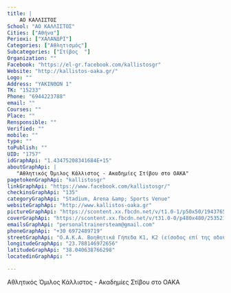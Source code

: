 ```yaml
---
title: |
    ΑΟ ΚΑΛΛΙΣΤΟΣ
School: "ΑΟ ΚΑΛΛΙΣΤΟΣ"
Cities: ["Αθήνα"]
Perioxi: ["ΧΑΛΑΝΔΡΙ"]
Categories: ["Αθλητισμός"]
Subcategories: ["Στίβος  "]
Organization: ""
Facebook: "https://el-gr.facebook.com/kallistosgr"
Website: "http://kallistos-oaka.gr/"
Logo: ""
Address: "ΥΑΚΙΝΘΩΝ 1"
TK: "15233"
Phone: "6944223788"
email: ""
Courses: ""
Place: ""
Rensponsible: ""
Verified: ""
mobile: ""
type: ""
toPublish: ""
UID: "1757"
idGraphApi: "1.43475208341684E+15"
aboutGraphApi: | 
   "Αθλητικός Όμιλος Κάλλιστος - Ακαδημίες Στίβου στο ΟΑΚΑ"
pagetokenGraphApi: "kallistosgr"
linkGraphApi: "https://www.facebook.com/kallistosgr/"
checkinsGraphApi: "135"
categoryGraphApi: "Stadium, Arena &amp; Sports Venue"
websiteGraphApi: "http://www.kallistos-oaka.gr"
pictureGraphApi: "https://scontent.xx.fbcdn.net/v/t1.0-1/p50x50/19437659_2325757287649647_764193652042550073_n.jpg?oh=11939e6d548a092454906984bc8e4ef1&amp;oe=5B02E66B"
coverGraphApi: "https://scontent.xx.fbcdn.net/v/t31.0-0/p480x480/25352196_2439971859561522_3670530587598379003_o.jpg?oh=c39ca7462ce71d9b84e62e5af6e8750c&amp;oe=5B4617FA"
emailsGraphApi: "personaltrainersteam@gmail.com"
phoneGraphApi: "+30 6972489719"
streetGraphApi: "Ο.Α.Κ.Α. Βοηθητικά Γήπεδα Κ1, Κ2 (είσοδος επί της οδού Αρτέμιδος)"
longitudeGraphApi: "23.788146972656"
latitudeGraphApi: "38.040638766298"
locatedinGraphApi: ""

---
```


Αθλητικός Όμιλος Κάλλιστος - Ακαδημίες Στίβου στο ΟΑΚΑ

